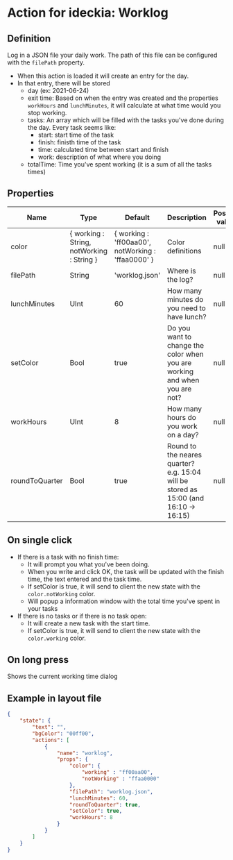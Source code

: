 # Action for ideckia: Worklog

## Definition

Log in a JSON file your daily work. The path of this file can be configured with the `filePath` property.

* When this action is loaded it will create an entry for the day.
* In that entry, there will be stored
  * day (ex: 2021-06-24)
  * exit time: Based on when the entry was created and the properties `workHours` and `lunchMinutes`, it will calculate at what time would you stop working.
  * tasks: An array which will be filled with the tasks you've done during the day. Every task seems like:
    * start: start time of the task
    * finish: finisth time of the task
    * time: calculated time between start and finish
    * work: description of what where you doing
  * totalTime: Time you've spent working (it is a sum of all the tasks times)

## Properties

| Name | Type | Default | Description | Possible values |
| ----- |----- | ----- | ----- | ----- |
| color | { working : String, notWorking : String } | { working : 'ff00aa00', notWorking : 'ffaa0000' } | Color definitions | null |
| filePath | String | 'worklog.json' | Where is the log? | null |
| lunchMinutes | UInt | 60 | How many minutes do you need to have lunch? | null |
| setColor | Bool | true | Do you want to change the color when you are working and when you are not? | null |
| workHours | UInt | 8 | How many hours do you work on a day? | null |
| roundToQuarter | Bool | true | Round to the neares quarter? e.g. 15:04 will be stored as 15:00 (and 16:10 -> 16:15)  | null |

## On single click

* If there is a task with no finish time:
  * It will prompt you what you've been doing.
  * When you write and click OK, the task will be updated with the finish time, the text entered and the task time.
  * If setColor is true, it will send to client the new state with the `color.notWorking` color.
  * Will popup a information window with the total time you've spent in your tasks
* If there is no tasks or if there is no task open:
  * It will create a new task with the start time.
  * If setColor is true, it will send to client the new state with the `color.working` color.

## On long press

Shows the current working time dialog

## Example in layout file

```json
{
    "state": {
        "text": "",
        "bgColor": "00ff00",
        "actions": [
            {
                "name": "worklog",
                "props": {
                    "color": {
                        "working" : "ff00aa00",
                        "notWorking" : "ffaa0000"
                    },
                    "filePath": "worklog.json",
                    "lunchMinutes": 60,
                    "roundToQuarter": true,
                    "setColor": true,
                    "workHours": 8
                }
            }
        ]
    }
}
```
